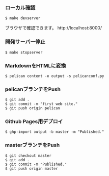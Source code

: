 ### ローカル確認
```
$ make devserver
```
ブラウザで確認できます。
http://localhost:8000/

### 開発サーバー停止
```
$ make stopserver
```

### MarkdownをHTMLに変換
```
$ pelican content -o output -s pelicanconf.py
```

### pelicanブランチをPush
```
$ git add .
$ git commit -m "first web site."
$ git push origin pelican
```

### Github Pages用デプロイ
```
$ ghp-import output -b master -m "Published."
```

### masterブランチをPush
```
$ git checkout master
$ git add .
$ git commit -m "Published."
$ git push origin master
```
